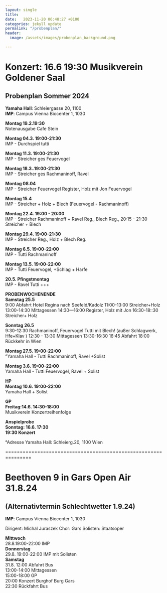 ```yaml
---
layout: single
title:  
date:   2023-11-20 06:48:27 +0100
categories: jekyll update
permalink: "/probenplan/"
header:
  image: /assets/images/probenplan_background.png

---
```




# Konzert: 16.6 19:30 Musikverein Goldener Saal
## Probenplan Sommer 2024 

**Yamaha Hall**: Schleiergasse 20, 1100 <br>
**IMP**: Campus Vienna Biocenter 1, 1030



**Montag 19.2.19:30** <br>
Notenausgabe Cafe Stein 

**Montag 04.3. 19:00-21:30** <br>
IMP - Durchspiel tutti 

**Montag 11.3. 19:00-21:30** <br>
IMP - Streicher ges  Feuervogel

**Montag 18.3..19:00-21:30** <br>
IMP - Streicher ges Rachmaninoff, Ravel

**Montag 08.04**  <br>
IMP - Streicher Feuervogel Register, Holz mit Jon Feuervogel

**Montag 15.4**  <br>
IMP - Streicher + Holz + Blech (Feuervogel - Rachmaninoff)

**Montag 22.4. 19:00 - 20:00** <br>
IMP - Streicher Rachmaninoff + Ravel Reg., Blech Reg., 20:15 - 21:30 Streicher + Blech  

**Montag 29.4. 19:00-21:30**  <br>
IMP - Streicher Reg., Holz + Blech Reg. 

**Montag 6.5. 19:00-22:00**  <br>
IMP - Tutti Rachmaninoff

**Montag 13.5. 19:00-22:00**  <br>
IMP - Tutti Feuervogel, +Schlag + Harfe

**20.5. Pfingstmontag** <br>
IMP - Ravel Tutti +++

**PROBENWOCHENENDE** <br>
**Samstag 25.5** <br>
9:00 Abfahrt Hotel Regina nach Seefeld/Kadolz
11:00-13:00 Streicher+Holz  
13:00-14:30 Mittagessen 
14:30—16:00 Register, Holz mit Jon 
16:30-18::30 Streicher+ Holz

**Sonntag 26.5**<br>
9:30-12:30  Rachmaninoff, Feuervogel Tutti mit Blech! (außer Schlagwerk, Hfe+Klav )
12:30 - 13:30 Mittagessen 
13:30-16:30 16:45 Abfahrt 
18:00 Rückkehr in Wien

**Montag 27.5. 19:00-22:00**  <br>
°Yamaha Hall - Tutti  Rachmaninoff, Ravel  +Solist 

**Montag 3.6. 19:00-22:00** <br>
Yamaha Hall - Tutti Feuervogel, Ravel + Solist 

**HP**<br>
**Montag 10.6. 19:00-22:00** <br>
Yamaha Hall  + Solist 

**GP**<br>
**Freitag:14.6. 14:30-18:00**   <br>
Musikverein Konzertreihenfolge

**Anspielprobe**<br>
**Sonntag: 16.6. 17:30**<br>
**19:30 Konzert** <br>


°Adresse Yamaha Hall: Schleierg.20, 1100  Wien



===============================================================


# Beethoven 9 in Gars Open Air 31.8.24
## (Alternativtermin Schlechtwetter 1.9.24)

**IMP**: Campus Vienna Biocenter 1, 1030

Dirigent: Michal Juraszek
Chor: Gars
Solisten: Staatsoper

**Mittwoch** <br/>
28.8.19:00-22:00 IMP <br/>
**Donnerstag** <br/>
29.8. 19:00-22:00 IMP mit Solisten<br/>
**Samstag** <br/>
31.8. 12:00 Abfahrt Bus<br/>
13:00-14:00 Mittagessen<br/>
15:00-18:00 GP<br/>
20:00 Konzert Burghof Burg Gars<br/>
22:30 Rückfahrt Bus